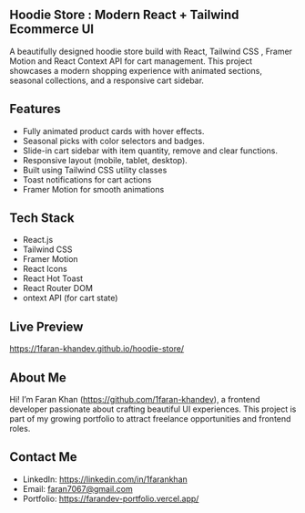 ## Hoodie Store : Modern React + Tailwind Ecommerce UI

   A beautifully designed hoodie store build with React, Tailwind CSS , Framer Motion and React Context API for cart management. This project showcases a modern shopping experience with animated sections, seasonal collections, and a responsive cart sidebar.

## Features
-  Fully animated product cards with hover effects.
-  Seasonal picks with color selectors and badges.
-  Slide-in cart sidebar with item quantity, remove and clear functions.
-  Responsive layout (mobile, tablet, desktop).
-  Built using Tailwind CSS utility classes
-  Toast notifications for cart actions
-  Framer Motion for smooth animations

## Tech Stack
-  React.js
-  Tailwind CSS
-  Framer Motion
-  React Icons
-  React Hot Toast
-  React Router DOM
-  ontext API (for cart state)

## Live Preview

https://1faran-khandev.github.io/hoodie-store/


## About Me

Hi! I’m Faran Khan (https://github.com/1faran-khandev), a frontend developer passionate about crafting beautiful UI experiences. This project is part of my growing portfolio to attract freelance opportunities and frontend roles.

## Contact Me

-  LinkedIn:  https://linkedin.com/in/1farankhan
-  Email:     faran7067@gmail.com
-  Portfolio: https://farandev-portfolio.vercel.app/


